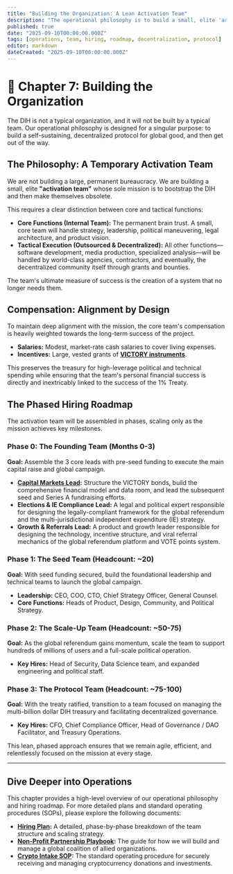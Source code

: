 ```yaml
---
title: "Building the Organization: A Lean Activation Team"
description: "The operational philosophy is to build a small, elite 'activation team' whose goal is to create a self-sustaining protocol and then make themselves obsolete."
published: true
date: "2025-09-10T00:00:00.000Z"
tags: [operations, team, hiring, roadmap, decentralization, protocol]
editor: markdown
dateCreated: "2025-09-10T00:00:00.000Z"
---
```


# 📖 Chapter 7: Building the Organization

The DIH is not a typical organization, and it will not be built by a typical team. Our operational philosophy is designed for a singular purpose: to build a self-sustaining, decentralized protocol for global good, and then get out of the way.

## The Philosophy: A Temporary Activation Team

We are not building a large, permanent bureaucracy. We are building a small, elite **"activation team"** whose sole mission is to bootstrap the DIH and then make themselves obsolete.

This requires a clear distinction between core and tactical functions:

- **Core Functions (Internal Team):** The permanent brain trust. A small, core team will handle strategy, leadership, political maneuvering, legal architecture, and product vision.
- **Tactical Execution (Outsourced & Decentralized):** All other functions—software development, media production, specialized analysis—will be handled by world-class agencies, contractors, and eventually, the decentralized community itself through grants and bounties.

The team's ultimate measure of success is the creation of a system that no longer needs them.

## Compensation: Alignment by Design

To maintain deep alignment with the mission, the core team's compensation is heavily weighted towards the long-term success of the project.

- **Salaries:** Modest, market-rate cash salaries to cover living expenses.
- **Incentives:** Large, vested grants of **[VICTORY instruments](./economics.md)**.

This preserves the treasury for high-leverage political and technical spending while ensuring that the team's personal financial success is directly and inextricably linked to the success of the 1% Treaty.

## The Phased Hiring Roadmap

The activation team will be assembled in phases, scaling only as the mission achieves key milestones.

### Phase 0: The Founding Team (Months 0-3)

**Goal:** Assemble the 3 core leads with pre-seed funding to execute the main capital raise and global campaign.

- **[Capital Markets Lead](./careers/capital-markets-lead.md):** Structure the VICTORY bonds, build the comprehensive financial model and data room, and lead the subsequent seed and Series A fundraising efforts.
- **Elections & IE Compliance Lead:** A legal and political expert responsible for designing the legally-compliant framework for the global referendum and the multi-jurisdictional independent expenditure (IE) strategy.
- **Growth & Referrals Lead:** A product and growth leader responsible for designing the technology, incentive structure, and viral referral mechanics of the global referendum platform and VOTE points system.

### Phase 1: The Seed Team (Headcount: ~20)

**Goal:** With seed funding secured, build the foundational leadership and technical teams to launch the global campaign.

- **Leadership:** CEO, COO, CTO, Chief Strategy Officer, General Counsel.
- **Core Functions:** Heads of Product, Design, Community, and Political Strategy.

### Phase 2: The Scale-Up Team (Headcount: ~50-75)

**Goal:** As the global referendum gains momentum, scale the team to support hundreds of millions of users and a full-scale political operation.

- **Key Hires:** Head of Security, Data Science team, and expanded engineering and political staff.

### Phase 3: The Protocol Team (Headcount: ~75-100)

**Goal:** With the treaty ratified, transition to a team focused on managing the multi-billion dollar DIH treasury and facilitating decentralized governance.

- **Key Hires:** CFO, Chief Compliance Officer, Head of Governance / DAO Facilitator, and Treasury Operations.

This lean, phased approach ensures that we remain agile, efficient, and relentlessly focused on the mission at every stage.

---

## Dive Deeper into Operations

This chapter provides a high-level overview of our operational philosophy and hiring roadmap. For more detailed plans and standard operating procedures (SOPs), please explore the following documents:

- **[Hiring Plan](./careers/hiring-plan.md):** A detailed, phase-by-phase breakdown of the team structure and scaling strategy.
- **[Non-Profit Partnership Playbook](./operations/nonprofit-partnership-playbook.md):** The guide for how we will build and manage a global coalition of allied organizations.
- **[Crypto Intake SOP](./operations/crypto-intake-sop.md):** The standard operating procedure for securely receiving and managing cryptocurrency donations and investments.
